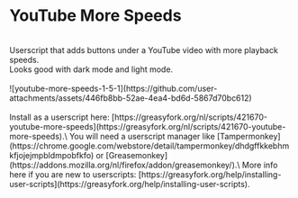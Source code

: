 # YouTube More Speeds
</br>
Userscript that adds buttons under a YouTube video with more playback speeds.</br>Looks good with dark mode and light mode.</br></br>
![youtube-more-speeds-1-5-1](https://github.com/user-attachments/assets/446fb8bb-52ae-4ea4-bd6d-5867d70bc612)
</br></br>Install as a userscript here: [https://greasyfork.org/nl/scripts/421670-youtube-more-speeds](https://greasyfork.org/nl/scripts/421670-youtube-more-speeds).\
You will need a userscript manager like [Tampermonkey](https://chrome.google.com/webstore/detail/tampermonkey/dhdgffkkebhmkfjojejmpbldmpobfkfo) or [Greasemonkey](https://addons.mozilla.org/nl/firefox/addon/greasemonkey/).\
More info here if you are new to userscripts: [https://greasyfork.org/help/installing-user-scripts](https://greasyfork.org/help/installing-user-scripts).
